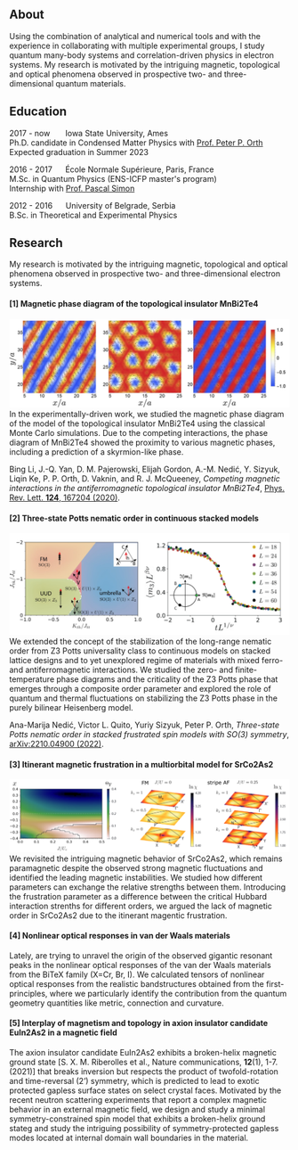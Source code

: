 ## About

Using the combination of analytical and numerical tools and with the experience in collaborating with multiple experimental groups, I study quantum many-body systems and correlation-driven physics in electron systems. My research is motivated by the intriguing magnetic, topological and optical phenomena observed in prospective two- and three-dimensional quantum materials.

## Education

2017 - now &nbsp;&nbsp;&nbsp;&nbsp;&nbsp;&nbsp;Iowa State University, Ames <br/>
Ph.D. candidate in Condensed Matter Physics with <a href="https://faculty.sites.iastate.edu/porth/">Prof. Peter P. Orth</a> <br/>
Expected graduation in Summer 2023

2016 - 2017&nbsp;&nbsp;&nbsp;&nbsp;&nbsp;&nbsp;École Normale Supérieure, Paris, France <br/>
M.Sc. in Quantum Physics (ENS-ICFP master's program) <br/>
Internship with <a href="https://sites.google.com/site/pascalsimonphysics/">Prof. Pascal Simon</a> <br/>

2012 - 2016&nbsp;&nbsp;&nbsp;&nbsp;&nbsp;&nbsp;University of Belgrade, Serbia <br/>
B.Sc. in Theoretical and Experimental Physics

## Research

My research is motivated by the intriguing magnetic, topological and optical phenomena observed in prospective two- and three-dimensional electron systems. 

#### [1] Magnetic phase diagram of the topological insulator MnBi2Te4

<img src="images/phases_MnBi2Te4.PNG?raw=true"/>
In the experimentally-driven work, we studied the magnetic phase diagram of the model of the topological insulator MnBi2Te4 using the classical Monte Carlo simulations. Due to the competing interactions, the phase diagram of MnBi2Te4 showed the proximity to various magnetic phases, including a prediction of a skyrmion-like phase.

Bing Li, J.-Q. Yan, D. M. Pajerowski, Elijah Gordon, A.-M. Nedić, Y. Sizyuk, Liqin Ke, P. P. Orth, D. Vaknin, and R. J. McQueeney, <em>Competing magnetic interactions in the antiferromagnetic topological insulator MnBi2Te4</em>, <a href="https://journals.aps.org/prl/abstract/10.1103/PhysRevLett.124.167204">Phys. Rev. Lett. <b>124</b>, 167204 (2020)</a>.

#### [2] Three-state Potts nematic order in continuous stacked models

<img src="images/pottsZ3.png?raw=true"/>
We extended the concept of the stabilization of the long-range nematic order from Z3 Potts universality class to continuous models on stacked lattice designs and to yet unexplored regime of materials with mixed ferro- and antiferromagnetic interactions. We studied the zero- and finite-temperature phase diagrams and the criticality of the Z3 Potts phase that emerges through a composite order parameter and explored the role of quantum and thermal fluctuations on stabilizing the Z3 Potts phase in the purely bilinear Heisenberg model.

Ana-Marija Nedić, Victor L. Quito, Yuriy Sizyuk, Peter P. Orth, <em>Three-state Potts nematic order in stacked frustrated spin models with SO(3) symmetry</em>, <a href="https://arxiv.org/abs/2210.04900">arXiv:2210.04900 (2022)</a>.

#### [3] Itinerant magnetic frustration in a multiorbital model for SrCo2As2

<img src="images/itinerant_fr.png?raw=true"/>
We revisited the intriguing magnetic behavior of SrCo2As2, which remains paramagnetic despite the observed strong magnetic fluctuations and identified the leading magnetic instabilities. We studied how different parameters can exchange the relative strengths between them. Introducing the frustration parameter as a difference between the critical Hubbard interaction strenths for different orders, we argued the lack of magnetic order in SrCo2As2 due to the itinerant magentic frustration.

#### [4] Nonlinear optical responses in van der Waals materials
Lately, are trying to unravel the origin of the observed gigantic resonant peaks in the nonlinear optical responses of the van der Waals materials from the BiTeX family (X=Cr, Br, I). We calculated tensors of nonlinear optical responses from the realistic bandstructures obtained from the first-principles, where we particularly identify the contribution from the quantum geometry quantities like metric, connection and curvature.

#### [5] Interplay of magnetism and topology in axion insulator candidate EuIn2As2 in a magnetic field

The axion insulator candidate EuIn2As2 exhibits a broken-helix magnetic ground state [S. X. M. Riberolles et al., Nature communications, <b>12</b>(1), 1-7. (2021)] that breaks inversion but respects the product of twofold-rotation and time-reversal (2’) symmetry, which is predicted to lead to exotic protected gapless surface states on select crystal faces. Motivated by the recent neutron scattering experiments that report a complex magnetic behavior in an external magnetic field, we design and study a minimal symmetry-constrained spin model that exhibits a broken-helix ground stateg and study the intriguing possibility of symmetry-protected gapless modes located at internal domain wall boundaries in the material.

